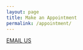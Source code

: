 ```yaml
---
layout: page
title: Make an Appointment
permalink: /appointment/
---
```


[EMAIL US](mailto:brad.bronson@gmail.com)
